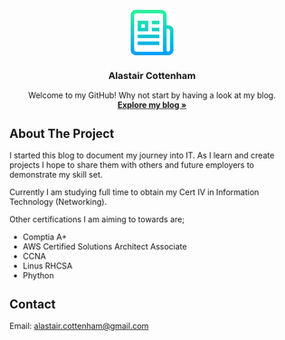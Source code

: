 <!-- PROJECT LOGO -->
<br />
<div align="center">
  <a href="">
    <img src="assets\img\logo.png" alt="Logo" width="80" height="80">
  </a>

  <h3 align="center">Alastair Cottenham</h3>

  <p align="center">
    Welcome to my GitHub! Why not start by having a look at my blog.
    <br />
    <a href="https://alastaircottenham.github.io"><strong>Explore my blog »</strong></a>
  </p>
</div>



<!-- ABOUT THE PROJECT -->
## About The Project

I started this blog to document my journey into IT. As I learn and create projects I hope to share them with others and future employers to demonstrate my skill set.

Currently I am studying full time to obtain my Cert IV in Information Technology (Networking). 

Other certifications I am aiming to towards are;

* Comptia A+
* AWS Certified Solutions Architect Associate
* CCNA
* Linus RHCSA
* Phython


<!-- CONTACT -->
## Contact

Email: alastair.cottenham@gmail.com
